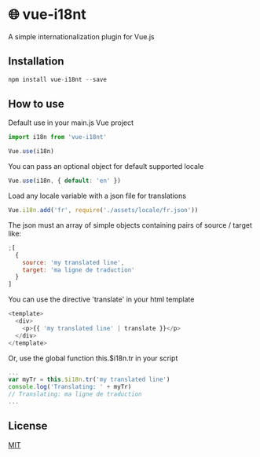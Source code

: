 # :globe_with_meridians: vue-i18nt

A simple internationalization plugin for Vue.js

## Installation

```javascript
npm install vue-i18nt --save
```

## How to use

Default use in your main.js Vue project

```javascript
import i18n from 'vue-i18nt'

Vue.use(i18n)
```

You can pass an optional object for default supported locale

```javascript
Vue.use(i18n, { default: 'en' })
```

Load any locale variable with a json file for translations

```javascript
Vue.i18n.add('fr', require('./assets/locale/fr.json'))
```

The json must an array of simple objects containing pairs of source / target like:

```javascript
;[
  {
    source: 'my translated line',
    target: 'ma ligne de traduction'
  }
]
```

You can use the directive 'translate' in your html template

```javascript
<template>
  <div>
    <p>{{ 'my translated line' | translate }}</p>
  </div>
</template>
```

Or, use the global function this.$i18n.tr in your script

```javascript
...
var myTr = this.$i18n.tr('my translated line')
console.log('Translating: ' + myTr)
// Translating: ma ligne de traduction
...
```

## License

[MIT](http://opensource.org/licenses/MIT)
